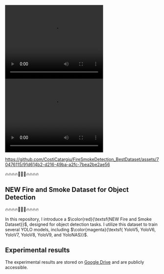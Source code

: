 <video width="320" height="240" controls>
  <source src=https://github.com/CostiCatargiu/FireSmokeDetection_BestDataset/assets/70476115/786a550f-cf22-4cd7-9f92-c96001fe99ae">
  Your browser does not support the video tag.
</video>


<video width="320" height="240" controls>
  <source src=https://github.com/CostiCatargiu/FireSmokeDetection_BestDataset/assets/70476115/91d614b2-d216-49ba-a2fc-7bea2be2ae56">
  Your browser does not support the video tag.
</video>

https://github.com/CostiCatargiu/FireSmokeDetection_BestDataset/assets/70476115/91d614b2-d216-49ba-a2fc-7bea2be2ae56

:fire::fire::fire::fire::dash::dash::dash::fire::fire::fire::fire:
## NEW Fire and Smoke Dataset for Object Detection
:fire::fire::fire::fire::dash::dash::dash::fire::fire::fire::fire:

In this repository, I introduce a  $\color{red}{\textsf{NEW Fire and Smoke Dataset}}$, designed for object detection tasks. I utilize this dataset to train several YOLO models, including   $\color{magenta}{\textsf{ YoloV5, YoloV6, YoloV7, YoloV8, YoloV9, and YoloNAS}}$.


## Experimental results

The experimental results are stored on [Google Drive](https://drive.google.com/drive/folders/1yrOg-DV_fkiu2aWtRi6ftH_v4MGoTtEd?usp=drive_link) and are publicly accessible.
